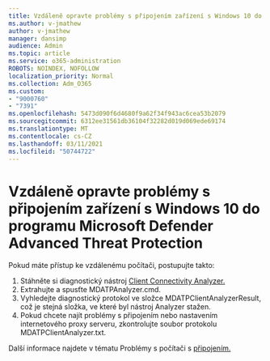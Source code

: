 ```yaml
---
title: Vzdáleně opravte problémy s připojením zařízení s Windows 10 do programu Microsoft Defender Advanced Threat Protection
ms.author: v-jmathew
author: v-jmathew
manager: dansimp
audience: Admin
ms.topic: article
ms.service: o365-administration
ROBOTS: NOINDEX, NOFOLLOW
localization_priority: Normal
ms.collection: Adm_O365
ms.custom:
- "9000760"
- "7391"
ms.openlocfilehash: 5473d090f6d4680f9a62f34f943ac6cea53b2079
ms.sourcegitcommit: 6312ee31561db36104f32282d019d069ede69174
ms.translationtype: MT
ms.contentlocale: cs-CZ
ms.lasthandoff: 03/11/2021
ms.locfileid: "50744722"
---
```

# <a name="remotely-fix-problems-with-onboarding-windows-10-devices-to-microsoft-defender-advanced-threat-protection"></a>Vzdáleně opravte problémy s připojením zařízení s Windows 10 do programu Microsoft Defender Advanced Threat Protection

Pokud máte přístup ke vzdálenému počítači, postupujte takto:

1. Stáhněte si diagnostický nástroj [Client Connectivity Analyzer.](https://go.microsoft.com/fwlink/?linkid=2143466)
2. Extrahujte a spusťte MDATPAnalyzer.cmd.
3. Vyhledejte diagnostický protokol ve složce MDATPClientAnalyzerResult, což je stejná složka, ve které byl nástroj Analyzer stažen.
4. Pokud chcete najít problémy s připojením nebo nastavením internetového proxy serveru, zkontrolujte soubor protokolu MDATPClientAnalyzer.txt.

Další informace najdete v tématu Problémy s počítači s [připojením.](https://go.microsoft.com/fwlink/?linkid=2143634)
